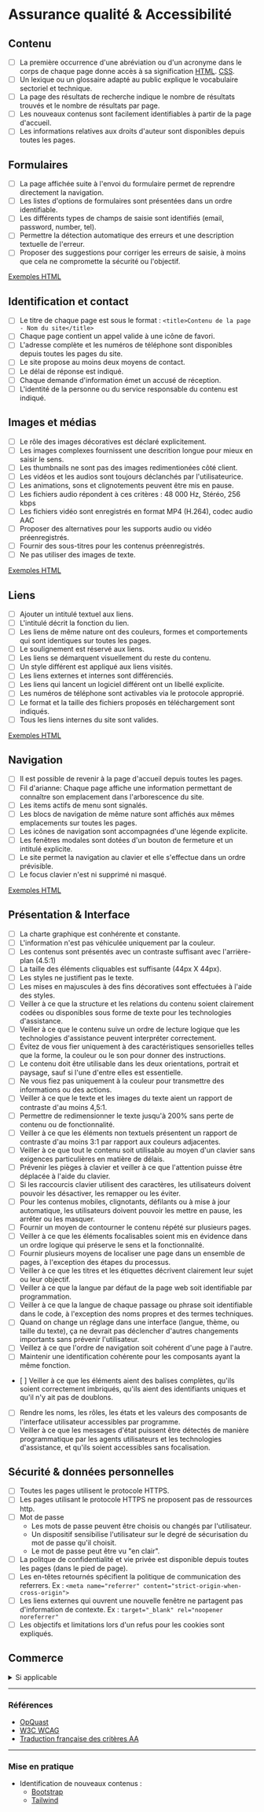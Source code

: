 # Assurance qualité & Accessibilité

## Contenu

- [ ] La première occurrence d'une abréviation ou d'un acronyme dans le corps de chaque page donne accès à sa signification [HTML](./exemples/html/abreviation.html). [CSS](./exemples/css/abbreviation.css).
- [ ] Un lexique ou un glossaire adapté au public explique le vocabulaire sectoriel et technique.
- [ ] La page des résultats de recherche indique le nombre de résultats trouvés et le nombre de résultats par page.
- [ ] Les nouveaux contenus sont facilement identifiables à partir de la page d'accueil.
- [ ] Les informations relatives aux droits d'auteur sont disponibles depuis toutes les pages.
  
## Formulaires

- [ ] La page affichée suite à l'envoi du formulaire permet de reprendre directement la navigation.
- [ ] Les listes d'options de formulaires sont présentées dans un ordre identifiable.
- [ ] Les différents types de champs de saisie sont identifiés (email, password, number, tel).
- [ ] Permettre la détection automatique des erreurs et une description textuelle de l'erreur.
- [ ] Proposer des suggestions pour corriger les erreurs de saisie, à moins que cela ne compromette la sécurité ou l'objectif.

[Exemples HTML](./exemples/html/formulaire.html)

## Identification et contact

- [ ] Le titre de chaque page est sous le format : `<title>Contenu de la page - Nom du site</title>`
- [ ] Chaque page contient un appel valide à une icône de favori.
- [ ] L'adresse complète et les numéros de téléphone sont disponibles depuis toutes les pages du site.
- [ ] Le site propose au moins deux moyens de contact.
- [ ] Le délai de réponse est indiqué.
- [ ] Chaque demande d'information émet un accusé de réception.
- [ ] L'identité de la personne ou du service responsable du contenu est indiqué.

## Images et médias

- [ ] Le rôle des images décoratives est déclaré explicitement.
- [ ] Les images complexes fournissent une descrition longue pour mieux en saisir le sens.
- [ ] Les thumbnails ne sont pas des images redimentionées côté client.
- [ ] Les vidéos et les audios sont toujours déclanchés par l'utilisateurice.
- [ ] Les animations, sons et clignotements peuvent être mis en pause.
- [ ] Les fichiers audio répondent à ces critères : 48 000 Hz, Stéréo, 256 kbps
- [ ] Les fichiers vidéo sont enregistrés en format MP4 (H.264), codec audio AAC
- [ ] Proposer des alternatives pour les supports audio ou vidéo préenregistrés.
- [ ] Fournir des sous-titres pour les contenus préenregistrés.
- [ ] Ne pas utiliser des images de texte.

[Exemples HTML](./exemples/html/images.html)

## Liens

- [ ] Ajouter un intitulé textuel aux liens.
- [ ] L'intitulé décrit la fonction du lien.
- [ ] Les liens de même nature ont des couleurs, formes et comportements qui sont identiques sur toutes les pages.
- [ ] Le soulignement est réservé aux liens.
- [ ] Les liens se démarquent visuellement du reste du contenu.
- [ ] Un style différent est appliqué aux liens visités.
- [ ] Les liens externes et internes sont différenciés.
- [ ] Les liens qui lancent un logiciel différent ont un libellé explicite.
- [ ] Les numéros de téléphone sont activables via le protocole approprié.
- [ ] Le format et la taille des fichiers proposés en téléchargement sont indiqués.
- [ ] Tous les liens internes du site sont valides.

[Exemples HTML](./exemples/html/liens.html)

## Navigation

- [ ] Il est possible de revenir à la page d'accueil depuis toutes les pages.
- [ ] Fil d'arianne: Chaque page affiche une information permettant de connaître son emplacement dans l'arborescence du site.
- [ ] Les items actifs de menu sont signalés.
- [ ] Les blocs de navigation de même nature sont affichés aux mêmes emplacements sur toutes les pages.
- [ ] Les icônes de navigation sont accompagnées d'une légende explicite.
- [ ] Les fenêtres modales sont dotées d'un bouton de fermeture et un intitulé explicite.
- [ ] Le site permet la navigation au clavier et elle s'effectue dans un ordre prévisible.
- [ ] Le focus clavier n'est ni supprimé ni masqué.

[Exemples HTML](./exemples/html/navigation.html)

## Présentation & Interface

- [ ] La charte graphique est conhérente et constante.
- [ ] L'information n'est pas véhiculée uniquement par la couleur.
- [ ] Les contenus sont présentés avec un contraste suffisant avec l'arrière-plan (4.5:1)
- [ ] La taille des éléments cliquables est suffisante (44px X 44px).
- [ ] Les styles ne justifient pas le texte.
- [ ] Les mises en majuscules à des fins décoratives sont effectuées à l'aide des styles.
- [ ] Veiller à ce que la structure et les relations du contenu soient clairement codées ou disponibles sous forme de texte pour les technologies d'assistance.
- [ ] Veiller à ce que le contenu suive un ordre de lecture logique que les technologies d'assistance peuvent interpréter correctement.
- [ ] Évitez de vous fier uniquement à des caractéristiques sensorielles telles que la forme, la couleur ou le son pour donner des instructions.
- [ ] Le contenu doit être utilisable dans les deux orientations, portrait et paysage, sauf si l'une d'entre elles est essentielle.
- [ ] Ne vous fiez pas uniquement à la couleur pour transmettre des informations ou des actions.
- [ ] Veiller à ce que le texte et les images du texte aient un rapport de contraste d'au moins 4,5:1.
- [ ] Permettre de redimensionner le texte jusqu'à 200% sans perte de contenu ou de fonctionnalité.
- [ ] Veiller à ce que les éléments non textuels présentent un rapport de contraste d'au moins 3:1 par rapport aux couleurs adjacentes.
- [ ] Veiller à ce que tout le contenu soit utilisable au moyen d'un clavier sans exigences particulières en matière de délais.
- [ ] Prévenir les pièges à clavier et veiller à ce que l'attention puisse être déplacée à l'aide du clavier.
- [ ] Si les raccourcis clavier utilisent des caractères, les utilisateurs doivent pouvoir les désactiver, les remapper ou les éviter.
- [ ] Pour les contenus mobiles, clignotants, défilants ou à mise à jour automatique, les utilisateurs doivent pouvoir les mettre en pause, les arrêter ou les masquer.
- [ ] Fournir un moyen de contourner le contenu répété sur plusieurs pages.
- [ ] Veiller à ce que les éléments focalisables soient mis en évidence dans un ordre logique qui préserve le sens et la fonctionnalité.
- [ ] Fournir plusieurs moyens de localiser une page dans un ensemble de pages, à l'exception des étapes du processus.
- [ ] Veiller à ce que les titres et les étiquettes décrivent clairement leur sujet ou leur objectif.
- [ ] Veiller à ce que la langue par défaut de la page web soit identifiable par programmation.
- [ ] Veiller à ce que la langue de chaque passage ou phrase soit identifiable dans le code, à l'exception des noms propres et des termes techniques.
- [ ] Quand on change un réglage dans une interface (langue, thème, ou taille du texte), ça ne devrait pas déclencher d'autres changements importants sans prévenir l'utilisateur.
- [ ] Veillez à ce que l'ordre de navigation soit cohérent d'une page à l'autre.
- [ ] Maintenir une identification cohérente pour les composants ayant la même fonction.
- [ ] Veiller à ce que les éléments aient des balises complètes, qu'ils soient correctement imbriqués, qu'ils aient des identifiants uniques et qu'il n'y ait pas de doublons.
- [ ] Rendre les noms, les rôles, les états et les valeurs des composants de l'interface utilisateur accessibles par programme.
- [ ] Veiller à ce que les messages d'état puissent être détectés de manière programmatique par les agents utilisateurs et les technologies d'assistance, et qu'ils soient accessibles sans focalisation.

## Sécurité & données personnelles

- [ ] Toutes les pages utilisent le protocole HTTPS.
- [ ] Les pages utilisant le protocole HTTPS ne proposent pas de ressources http.
- [ ] Mot de passe
  - Les mots de passe peuvent être choisis ou changés par l'utilisateur.
  - Un dispositif sensibilise l'utilisateur sur le degré de sécurisation du mot de passe qu'il choisit.
  - Le mot de passe peut être vu "en clair".
- [ ] La politque de confidentialité et vie privée est disponible depuis toutes les pages (dans le pied de page).
- [ ] Les en-têtes retournés spécifient la politique de communication des referrers. Ex : `<meta name="referrer" content="strict-origin-when-cross-origin">`
- [ ] Les liens externes qui ouvrent une nouvelle fenêtre ne partagent pas d'information de contexte. Ex : `target="_blank" rel="noopener noreferrer"`
- [ ] Les objectifs et limitations lors d'un refus pour les cookies sont expliqués.

## Commerce

<details>
  <summary>Si applicable</summary>
- [ ] Possible d'acheter sans création de compte.
- [ ] Le détail des articles qui sont dans le panier sont disponible à même le panier.
- [ ] Le délai de livraison est indiqué avant la validation finale de la commande.
- [ ] Les frais de livraison sont indiqués avant la validation finale de la commande.
- [ ] Les modalités de récupération d'une clé d'accès sont précisées avant la commande.
- [ ] Le panier permet de modifier la quantité des articles, l'ajout ou la supression avant la validation finale de la commande.
- [ ] La fiche produit comporte toutes les caractéristiques quantifiables.
- [ ] Le sous-total détaillé est indiqué avant la validation finale de la commande.
- [ ] Les conditions de garantie et du service après-vente sont clairement indiquées.
- [ ] Les moyens de paiement acceptés et les procédures sont indiqués.
- [ ] L'identité des prestataires impliqués dans les transactions est précisée.
- [ ] L'adresse et les conditions de retour sont indiquées.
- [ ] Les conditions de remboursement sont indiquées.
- [ ] Les prix affichés mentionnent le détail des taxes et le prix sans taxe.
- [ ] Les produits indisponibles font l'objet d'une différenciation visuelle **et** textuelle.
</details>

---

### Références

- [OpQuast](https://checklists.opquast.com/en/web-quality-assurance/)
- [W3C WCAG](https://www.w3.org/TR/2006/WD-WCAG20-20060427/appendixB.html)
- [Traduction française des critères AA](https://innowise.com/fr/blog/wcag-21-aa/)

---


### Mise en pratique

- Identification de nouveaux contenus :
  -  [Bootstrap](https://getbootstrap.com/docs/5.0/components/badge/)
  -  [Tailwind](https://tailwindcss.com/plus/ui-blocks/application-ui/elements/badges)
